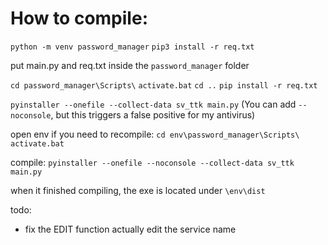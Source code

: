 
# How to compile:
`python -m venv password_manager`
`pip3 install -r req.txt`

put main.py and req.txt inside the `password_manager` folder

`cd password_manager\Scripts\`
`activate.bat`
`cd ..`
`pip install -r req.txt`

`pyinstaller --onefile --collect-data sv_ttk main.py`
(You can add `--noconsole`, but this triggers a false positive for my antivirus)


open env if you need to recompile:
`cd env\password_manager\Scripts\`
`activate.bat`

compile:
`pyinstaller --onefile --noconsole --collect-data sv_ttk main.py`

when it finished compiling, the exe is located under `\env\dist`

todo: 
- fix the EDIT function actually edit the service name